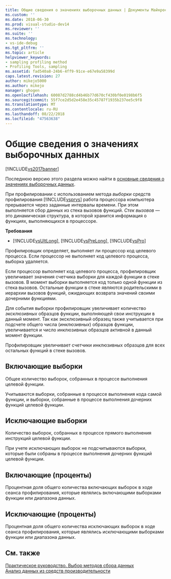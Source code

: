 ```yaml
---
title: Общие сведения о значениях выборочных данных | Документы Майкрософт
ms.custom: ''
ms.date: 2018-06-30
ms.prod: visual-studio-dev14
ms.reviewer: ''
ms.suite: ''
ms.technology:
- vs-ide-debug
ms.tgt_pltfrm: ''
ms.topic: article
helpviewer_keywords:
- sampling profiling method
- Profiling Tools, sampling
ms.assetid: fad540a8-24b6-4ff9-91ce-e67e9a58399d
caps.latest.revision: 27
author: mikejo5000
ms.author: mikejo
manager: ghogen
ms.openlocfilehash: 60087d2788cd4b46b77d670cf430bf0e0198b6f5
ms.sourcegitcommit: 55f7ce2d5d2e458e35c45787f1935b237ee5c9f8
ms.translationtype: MT
ms.contentlocale: ru-RU
ms.lasthandoff: 08/22/2018
ms.locfileid: "47563638"
---
```

# <a name="understanding-sampling-data-values"></a>Общие сведения о значениях выборочных данных
[!INCLUDE[vs2017banner](../includes/vs2017banner.md)]

Последнюю версию этого раздела можно найти в [основные сведения о значениях выборочных данных](https://docs.microsoft.com/visualstudio/profiling/understanding-sampling-data-values).  
  
При профилировании с использованием метода *выборки* средств профилирования [!INCLUDE[vsprvs](../includes/vsprvs-md.md)] работа процессора компьютера прерывается через заданные интервалы времени. При этом выполняется сбор данных из стека вызовов функций. *Стек вызовов* — это динамическая структура, в которой хранится информация о функциях, выполняющихся в процессоре.  
  
 **Требования**  
  
-   [!INCLUDE[vsUltLong](../includes/vsultlong-md.md)], [!INCLUDE[vsPreLong](../includes/vsprelong-md.md)], [!INCLUDE[vsPro](../includes/vspro-md.md)]  
  
 Профилировщик определяет, выполняет ли процессор код целевого процесса. Если процессор не выполняет код целевого процесса, выборка удаляется.  
  
 Если процессор выполняет код целевого процесса, профилировщик увеличивает значения счетчика выборки для каждой функции в стеке вызовов. В момент выборки выполняется код только одной функции из стека вызовов. Остальные функции в стеке являются родительскими в иерархии вызовов функций, ожидающих возврата значений своими дочерними функциями.  
  
 Для события выборки профилировщик увеличивает количество *эксклюзивных* образцов функции, выполняющей свои инструкции в данный момент. Так как эксклюзивный образец также учитывается при подсчете общего числа (*инклюзивных*) образцов функции, увеличивается и число инклюзивных образцов активной в данный момент функции.  
  
 Профилировщик увеличивает счетчики инклюзивных образцов для всех остальных функций в стеке вызовов.  
  
## <a name="inclusive-samples"></a>Включающие выборки  
 Общее количество выборок, собранных в процессе выполнения целевой функции.  
  
 Учитываются выборки, собранные в процессе выполнения кода самой функции, и выборки, собранные в процессе выполнения дочерних функций целевой функции.  
  
## <a name="exclusive-samples"></a>Исключающие выборки  
 Количество выборок, собранных в процессе прямого выполнения инструкций целевой функции.  
  
 При учете исключающих выборок не подсчитываются выборки, которые были собраны в процессе выполнения дочерних функций целевой функции.  
  
## <a name="inclusive-percent"></a>Включающие (проценты)  
 Процентная доля общего количества включающих выборок в ходе сеанса профилирования, которые являлись включающими выборками функции или диапазона данных.  
  
## <a name="exclusive-percent"></a>Исключающие (проценты)  
 Процентная доля общего количества исключающих выборок в ходе сеанса профилирования, которые являлись исключающими выборками функции или диапазона данных.  
  
## <a name="see-also"></a>См. также  
 [Практическое руководство. Выбор методов сбора данных](../profiling/how-to-choose-collection-methods.md)   
 [Анализ данных из средств производительности](../profiling/analyzing-performance-tools-data.md)



